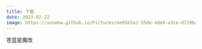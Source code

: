 ```yaml
---
title: 下载
date: 2023-02-22
image: https://suswhw.github.io/Pictures/ee95b3a2-55de-4de4-a3ce-d719bab95d00.png
---
```


苍蓝星魔改